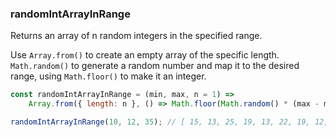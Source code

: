 ### randomIntArrayInRange

Returns an array of n random integers in the specified range.

Use `Array.from()` to create an empty array of the specific length. `Math.random()` to generate a random number and map it to the desired range, using `Math.floor()` to make it an integer.

```js
const randomIntArrayInRange = (min, max, n = 1) =>
	Array.from({ length: n }, () => Math.floor(Math.random() * (max - min + 1)) + min);
```

```js
randomIntArrayInRange(10, 12, 35); // [ 15, 13, 25, 19, 13, 22, 19, 12, 27, 19 ]
```
